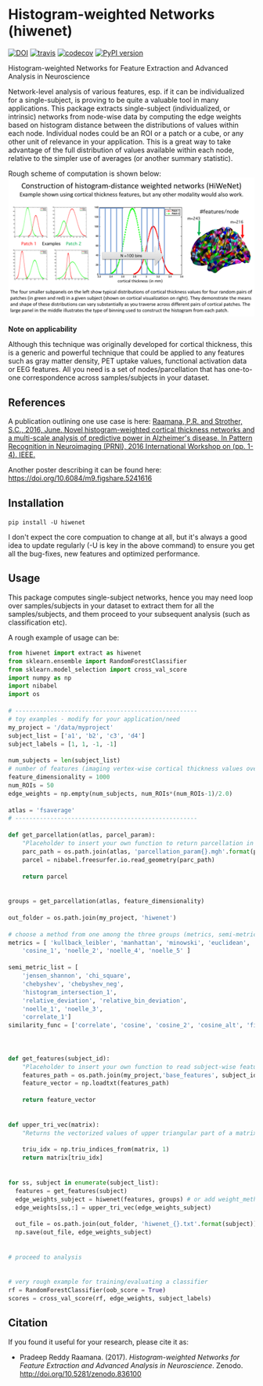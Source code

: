 # Histogram-weighted Networks (hiwenet)

[![DOI](https://zenodo.org/badge/DOI/10.5281/zenodo.836100.svg)](https://doi.org/10.5281/zenodo.836100)
[![travis](https://travis-ci.org/raamana/hiwenet.svg?branch=master)](https://travis-ci.org/raamana/hiwenet.svg?branch=master)
[![codecov](https://codecov.io/gh/raamana/hiwenet/branch/master/graph/badge.svg)](https://codecov.io/gh/raamana/hiwenet)
[![PyPI version](https://badge.fury.io/py/hiwenet.svg)](https://badge.fury.io/py/hiwenet)


Histogram-weighted Networks for Feature Extraction and Advanced Analysis in Neuroscience

Network-level analysis of various features, esp. if it can be individualized for a single-subject, is proving to be quite a valuable tool in many applications. This package extracts single-subject (individualized, or intrinsic) networks from node-wise data by computing the edge weights based on histogram distance between the distributions of values within each node. Individual nodes could be an ROI or a patch or a cube, or any other unit of relevance in your application. This is a great way to take advantage of the full distribution of values available within each node, relative to the simpler use of averages (or another summary statistic). 

Rough scheme of computation is shown below:
![illustration](docs/illustration.png)

**Note on applicability** 

Although this technique was originally developed for cortical thickness, this is a generic and powerful technique that could be applied to any features such as gray matter density, PET uptake values, functional activation data or EEG features. All you need is a set of nodes/parcellation that has one-to-one correspondence across samples/subjects in your dataset.

## References
A publication outlining one use case is here:
[Raamana, P.R. and Strother, S.C., 2016, June. Novel histogram-weighted cortical thickness networks and a multi-scale analysis of predictive power in Alzheimer's disease. In Pattern Recognition in Neuroimaging (PRNI), 2016 International Workshop on (pp. 1-4). IEEE.](http://ieeexplore.ieee.org/abstract/document/7552334/)

Another poster describing it can be found here: https://doi.org/10.6084/m9.figshare.5241616

## Installation

`pip install -U hiwenet`

I don't expect the core compuation to change at all, but it's always a good idea to update regularly (-U is key in the above command) to ensure you get all the bug-fixes, new features and optimized performance. 

## Usage

This package computes single-subject networks, hence you may need loop over samples/subjects in your dataset to extract them for all the samples/subjects, and them proceed to your subsequent analysis (such as classification etc).

A rough example of usage can be:

```python
from hiwenet import extract as hiwenet
from sklearn.ensemble import RandomForestClassifier
from sklearn.model_selection import cross_val_score
import numpy as np
import nibabel
import os

# ----------------------------------------------------
# toy examples - modify for your application/need
my_project = '/data/myproject'
subject_list = ['a1', 'b2', 'c3', 'd4']
subject_labels = [1, 1, -1, -1]

num_subjects = len(subject_list)
# number of features (imaging vertex-wise cortical thickness values over the whole brain)
feature_dimensionality = 1000 
num_ROIs = 50
edge_weights = np.empty(num_subjects, num_ROIs*(num_ROIs-1)/2.0)

atlas = 'fsaverage'
# ----------------------------------------------------

def get_parcellation(atlas, parcel_param):
    "Placeholder to insert your own function to return parcellation in reference space."
    parc_path = os.path.join(atlas, 'parcellation_param{}.mgh'.format(parcel_param))
    parcel = nibabel.freesurfer.io.read_geometry(parc_path)
    
    return parcel


groups = get_parcellation(atlas, feature_dimensionality)

out_folder = os.path.join(my_project, 'hiwenet')

# choose a method from one among the three groups (metrics, semi-metrics and similarity functions)
metrics = [ 'kullback_leibler', 'manhattan', 'minowski', 'euclidean', 
    'cosine_1', 'noelle_2', 'noelle_4', 'noelle_5' ]

semi_metric_list = [
    'jensen_shannon', 'chi_square',
    'chebyshev', 'chebyshev_neg',
    'histogram_intersection_1',
    'relative_deviation', 'relative_bin_deviation',
    'noelle_1', 'noelle_3',
    'correlate_1']
similarity_func = ['correlate', 'cosine', 'cosine_2', 'cosine_alt', 'fidelity_based']



def get_features(subject_id):
    "Placeholder to insert your own function to read subject-wise features."
    features_path = os.path.join(my_project,'base_features', subject_id, 'features.txt')
    feature_vector = np.loadtxt(features_path)
    
    return feature_vector


def upper_tri_vec(matrix):
    "Returns the vectorized values of upper triangular part of a matrix"
    
    triu_idx = np.triu_indices_from(matrix, 1)
    return matrix[triu_idx]
    

for ss, subject in enumerate(subject_list):
  features = get_features(subject)
  edge_weights_subject = hiwenet(features, groups) # or add weight_method = metrics[ii] to use a various other metrics 
  edge_weights[ss,:] = upper_tri_vec(edge_weights_subject)
  
  out_file = os.path.join(out_folder, 'hiwenet_{}.txt'.format(subject))
  np.save(out_file, edge_weights_subject)
  
  
# proceed to analysis


# very rough example for training/evaluating a classifier
rf = RandomForestClassifier(oob_score = True)
scores = cross_val_score(rf, edge_weights, subject_labels)


```

## Citation

If you found it useful for your research, please cite it as:

 * Pradeep Reddy Raamana. (2017). *Histogram-weighted Networks for Feature Extraction and Advanced Analysis in Neuroscience*. Zenodo. http://doi.org/10.5281/zenodo.836100 